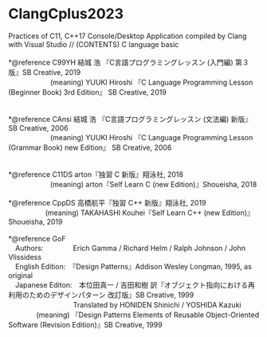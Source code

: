 # ClangCplus2023
Practices of C11, C++17 Console/Desktop Application compiled by Clang with Visual Studio // (CONTENTS) C language basic <br />
<br />
*@reference C99YH  結城 浩 『C言語プログラミングレッスン (入門編) 第３版』SB Creative, 2019 <br />
　　　　　　(meaning) YUUKI Hiroshi 『C Language Programming Lesson (Beginner Book) 3rd Edition』 SB Creative, 2019 <br />
<br />                 
*@reference CAnsi  結城 浩 『C言語プログラミングレッスン (文法編) 新版』  SB Creative, 2006 <br />
　　　　　　(meaning) YUUKI Hiroshi 『C Language Programming Lesson (Grammar Book) new Edition』 SB Creative, 2006 <br />
<br />                  
*@reference C11DS  arton『独習 C 新版』翔泳社, 2018<br />
　　　　　　(meaning) arton『Self Learn C (new Edition)』Shoueisha, 2018 <br />
<br />
*@reference CppDS  高橋航平『独習 C++ 新版』翔泳社, 2019 <br />
　　　　 　(meaning) TAKAHASHI Kouhei『Self Learn C++ (new Edition)』Shoueisha, 2019 <br />
<br />
*@reference GoF <br />
　Authors:　　　　 Erich Gamma / Richard Helm / Ralph Johnson / John Vlissidess <br />
　English Edition:　『Design Patterns』Addison Wesley Longman, 1995, as original <br />
　Japanese Editon:　本位田真一 / 吉田和樹 訳『オブジェクト指向における再利用のためのデザインパターン 改訂版』SB Creative, 1999 <br />
　　　　　　　　　 Translated by HONIDEN Shinichi / YOSHIDA Kazuki <br />
　　　　(meaning) 『Design Patterns Elements of Reusable Object-Oriented Software (Revision Edition)』SB Creative, 1999 <br />
<br />
